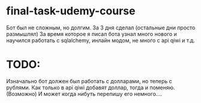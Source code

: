 # final-task-udemy-course
Бот был не сложным, но долгим. За 3 дня сделал (остальные дни просто размышлял)
За время которое я писал бота узнал много нового и научился работать с sqlalchemy, инлайн модом, не много с api qiwi и т.д.

# TODO:
Изначально бот должен был работать с долларами, но теперь с рублями.
Как только в api qiwi добавят доллар, тогда и поменяю. (Возможно)
И может когда нибуть перепишу его немного....
